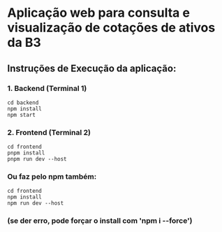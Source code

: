 # Aplicação web para consulta e visualização de cotações de ativos da B3

## Instruções de Execução da aplicação: 

### 1. Backend (Terminal 1)
```
cd backend
npm install
npm start
```

### 2. Frontend (Terminal 2)
```
cd frontend
pnpm install
pnpm run dev --host
```
### Ou faz pelo npm também:
```
cd frontend
npm install
npm run dev --host
```
### (se der erro, pode forçar o install com 'npm i --force')
